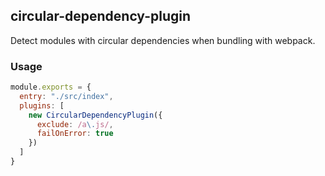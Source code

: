 ## circular-dependency-plugin

Detect modules with circular dependencies when bundling with webpack.

### Usage

```js
module.exports = {
  entry: "./src/index",
  plugins: [
    new CircularDependencyPlugin({
      exclude: /a\.js/,
      failOnError: true
    })
  ]
}
```
